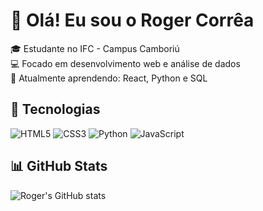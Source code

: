 # 👋 Olá! Eu sou o Roger Corrêa

🎓 Estudante no IFC - Campus Camboriú  
💻 Focado em desenvolvimento web e análise de dados  
🌱 Atualmente aprendendo: React, Python e SQL

## 🚀 Tecnologias
![HTML5](https://img.shields.io/badge/HTML5-E34F26?style=flat&logo=html5&logoColor=white)
![CSS3](https://img.shields.io/badge/CSS3-1572B6?style=flat&logo=css3&logoColor=white)
![Python](https://img.shields.io/badge/Python-3776AB?style=flat&logo=python&logoColor=white)
![JavaScript](https://img.shields.io/badge/JavaScript-F7DF1E?style=flat&logo=javascript&logoColor=black)

## 📊 GitHub Stats
![Roger's GitHub stats](https://github-readme-stats.vercel.app/api?username=rogercorrea&show_icons=true&theme=radical)
